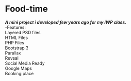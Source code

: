 # Food-time
***A mini project i developed few years ago for my IWP class.***\
-Features:\
Layered PSD files\
HTML Files\
PHP Files\
Bootstrap 3\
Parallax\
Reveal\
Social Media Ready\
Google Maps\
Booking place
